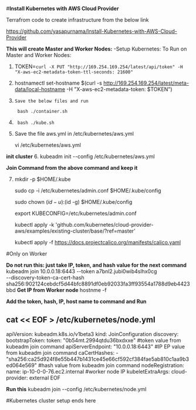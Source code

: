 #**Install Kubernetes with AWS Cloud Provider**

Terrafrom code to create infrastructure from the below link

https://github.com/yasapurnama/Install-Kubernetes-with-AWS-Cloud-Provider

**This will create Master and Worker Nodes:**
-Setup Kubernetes:
To Run on Master and Worker Nodes:
1.    TOKEN=`curl -X PUT "http://169.254.169.254/latest/api/token" -H "X-aws-ec2-metadata-token-ttl-seconds: 21600"`

2.    hostnamectl set-hostname $(curl -s http://169.254.169.254/latest/meta-data/local-hostname -H "X-aws-ec2-metadata-token: $TOKEN")

3.     Save the below files and run

        bash ./container.sh

5.      bash ./kube.sh

6.  Save the file aws.yml in /etc/kubernetes/aws.yml

    vi /etc/kubernetes/aws.yml 

**init cluster**
6.  kubeadm init --config /etc/kubernetes/aws.yml

**Join Command from the above command and keep it**

7.
    mkdir -p $HOME/.kube
  
    sudo cp -i /etc/kubernetes/admin.conf $HOME/.kube/config
  
    sudo chown $(id -u):$(id -g) $HOME/.kube/config
  
    export KUBECONFIG=/etc/kubernetes/admin.conf
  
    kubectl apply -k 'github.com/kubernetes/cloud-provider-aws/examples/existing-cluster/base/?ref=master'
  
    kubectl apply -f https://docs.projectcalico.org/manifests/calico.yaml

#Only on Worker

**Do not run this: just take IP, token, and hash value for the next command**
    kubeadm join 10.0.0.18:6443 --token a7bnl2.jubi0wib4slhx0cg \
        --discovery-token-ca-cert-hash sha256:902124cebdcf5d44bfc8891df0eb92033fa3ff93554a1788d9eb4423bbd
**Get IP from Worker node**
    hostnme -f 

**Add the token, hash, IP, host name to command and Run**

**cat << EOF > /etc/kubernetes/node.yml**
---
apiVersion: kubeadm.k8s.io/v1beta3
kind: JoinConfiguration
discovery:
  bootstrapToken:
    token: "0b54mt.2994qtdu36bxdxxe" #token value from kubeadm join command
    apiServerEndpoint: "10.0.0.18:6443" #IP EP value from kubeadm join command
    caCertHashes:
      - "sha256:ca25d924f8e55b447b1431ce45e66cf592cf384fae5ab810c1aa9b3ed064e569" #hash value from kubeadm join command
nodeRegistration:
  name: ip-10-0-0-76.ec2.internal  #worker node IP
  kubeletExtraArgs:
    cloud-provider: external
EOF

**Run this**
  kubeadm join --config /etc/kubernetes/node.yml

#Kubernetes cluster setup ends here
